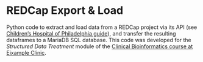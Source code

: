 # REDCap Export & Load
Python code to extract and load data from a REDCap project via its API (see [Children’s Hospital of Philadelphia guide](https://education.arcus.chop.edu/redcap-api/)), and transfer the resulting dataframes to a MariaDB SQL database. This code was developed for the *Structured Data Treatment* module of the [Clinical Bioinformatics course at Eixample Clinic](https://eixampleclinic.es/ca/cursos-formacion-reglada/bioinformatica-clinica/).
